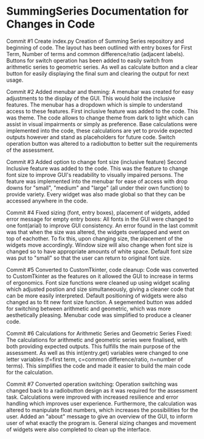 # SummingSeries Documentation for Changes in Code
Commit #1
Create index.py
Creation of Summing Series repository and beginning of code. The layout has been outlined with entry boxes for First Term, Number of terms and common difference/ratio (adjacent labels). Buttons for switch operation has been added to easily switch from arithmetic series to geometric series. As well as calculate button and a clear button for easily displaying the final sum and clearing the output for next usage.

Commit #2
Added menubar and theming:
A menubar was created for easy adjustments to the display of the GUI. This would hold the inclusive features. The menubar has a dropdown which is simple to understand access to these features. First inclusive feature was added to the code. This was theme. The code allows to change theme from dark to light which can assist in visual impairments or simply as preference. Base calculations were implemented into the code, these calculations are yet to provide expected outputs however and stand as placeholders for future code. Switch operation button was altered to a radiobutton to better suit the requirements of the assessment.

Commit #3
Added option to change font size (inclusive feature)
Second Inclusive feature was added to the code. This was the feature to change font size to improve GUI's readability to visually impaired persons. The feature was implemented into the menubar for ease of access with drop downs for "small", "medium" and "large" (all under their own function) to provide variety. Every widget was also made global so that they can be accessed anywhere in the code.

Commit #4
Fixed sizing (font, entry boxes), placement of widgets, added error message for empty entry boxes:
All fonts in the GUI were changed to one font(arial) to improve GUI consistency. An error found in the last commit was that when the size was altered, the widgets overlapped and went on top of eachother. To fix this, upon changing size, the placement of the widgets move accordingly. Window size will also change when font size is changed so to have appropriate amounts of white space. Default font size was put to "small" so that the user can return to original font size.

Commit #5
Converted to CustomTkinter, code cleanup:
Code was converted to CustomTkinter as the features on it allowed the GUI to increase in terms of ergonomics. Font size functions were cleaned up using widget scaling which adjusted postion and size simultaneously, giving a cleaner code that can be more easily interpreted. Default positioning of widgets were also changed as to fit new font size function. A segemented button was added for switching between arithmetic and geometric, which was more aesthetically pleasing. Menubar code was simplified to produce a cleaner code.

Commit #6
Calculations for Arithmetic Series and Geometric Series Fixed:
The calculations for arithmetic and geometric series were finalised, with both providing expected outputs. This fulfills the main purpose of the assessment. As well as this int(entry.get) variables were changed to one letter variables (f=first term, c=common difference/ratio, n=number of terms). This simplifies the code and made it easier to build the main code for the calculation.

Commit #7
Converted operation switching:
Operation switching was changed back to a radiobutton design as it was required for the assessment task. Calculations were improved with increased resilience and error handling which improves user experience. Furthermore, the calculation was altered to manipulate float numbers, which increases the possibilities for the user. Added an "about" message to give an overview of the GUI, to inform user of what exactly the program is. General sizing changes and movement of widgets were also completed to clean up the interface.
